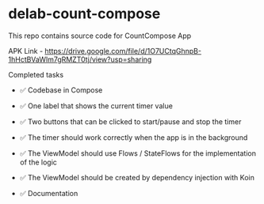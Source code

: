 # delab-count-compose
This repo contains source code for CountCompose App

APK Link - https://drive.google.com/file/d/1O7UCtqGhnpB-1hHctBVaWlm7gRMZT0tj/view?usp=sharing

Completed tasks
* ✅ Codebase in Compose 
* ✅ One label that shows the current timer value
* ✅ Two buttons that can be clicked to start/pause and stop the timer
* ✅ The timer should work correctly when the app is in the background
* ✅ The ViewModel should use Flows / StateFlows for the implementation of the logic
* ✅ The ViewModel should be created by dependency injection with Koin

* ✅ Documentation 


